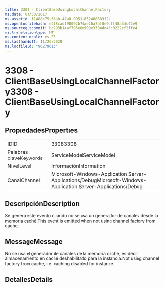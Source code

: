 ```yaml
---
title: 3308 - ClientBaseUsingLocalChannelFactory
ms.date: 03/30/2017
ms.assetid: f1488c75-38ab-47a0-9951-852488683f2a
ms.openlocfilehash: e408cadf90092b74ae26a7af0e9aff48a34c42e9
ms.sourcegitcommit: bc293b14af795e0e999e3304dd40c0222cf2ffe4
ms.translationtype: MT
ms.contentlocale: es-ES
ms.lasthandoff: 11/26/2020
ms.locfileid: "96279615"
---
```

# <a name="3308---clientbaseusinglocalchannelfactory"></a><span data-ttu-id="90931-102">3308 - ClientBaseUsingLocalChannelFactory</span><span class="sxs-lookup"><span data-stu-id="90931-102">3308 - ClientBaseUsingLocalChannelFactory</span></span>

## <a name="properties"></a><span data-ttu-id="90931-103">Propiedades</span><span class="sxs-lookup"><span data-stu-id="90931-103">Properties</span></span>  
  
|||  
|-|-|  
|<span data-ttu-id="90931-104">ID</span><span class="sxs-lookup"><span data-stu-id="90931-104">ID</span></span>|<span data-ttu-id="90931-105">3308</span><span class="sxs-lookup"><span data-stu-id="90931-105">3308</span></span>|  
|<span data-ttu-id="90931-106">Palabras clave</span><span class="sxs-lookup"><span data-stu-id="90931-106">Keywords</span></span>|<span data-ttu-id="90931-107">ServiceModel</span><span class="sxs-lookup"><span data-stu-id="90931-107">ServiceModel</span></span>|  
|<span data-ttu-id="90931-108">Nivel</span><span class="sxs-lookup"><span data-stu-id="90931-108">Level</span></span>|<span data-ttu-id="90931-109">Información</span><span class="sxs-lookup"><span data-stu-id="90931-109">Information</span></span>|  
|<span data-ttu-id="90931-110">Canal</span><span class="sxs-lookup"><span data-stu-id="90931-110">Channel</span></span>|<span data-ttu-id="90931-111">Microsoft-Windows-Application Server-Applications/Debug</span><span class="sxs-lookup"><span data-stu-id="90931-111">Microsoft-Windows-Application Server-Applications/Debug</span></span>|  
  
## <a name="description"></a><span data-ttu-id="90931-112">Descripción</span><span class="sxs-lookup"><span data-stu-id="90931-112">Description</span></span>  

 <span data-ttu-id="90931-113">Se genera este evento cuando no se usa un generador de canales desde la memoria caché.</span><span class="sxs-lookup"><span data-stu-id="90931-113">This event is emitted when not using channel factory from cache.</span></span>  
  
## <a name="message"></a><span data-ttu-id="90931-114">Message</span><span class="sxs-lookup"><span data-stu-id="90931-114">Message</span></span>  

 <span data-ttu-id="90931-115">No se usa el generador de canales de la memoria caché, es decir, almacenamiento en caché deshabilitado para la instancia.</span><span class="sxs-lookup"><span data-stu-id="90931-115">Not using channel factory from cache, i.e. caching disabled for instance.</span></span>  
  
## <a name="details"></a><span data-ttu-id="90931-116">Detalles</span><span class="sxs-lookup"><span data-stu-id="90931-116">Details</span></span>
